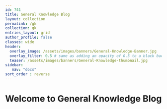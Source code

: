 ```yaml
---
id: 741    
title: General Knowledge Blog
layout: collection
permalink: /gk
collection: gk
entries_layout: grid
author_profile: false
classes: wide
header:
  overlay_image: /assets/images/banners/General-Knowledge-Banner.jpg
  overlay_filter: 0.5 # same as adding an opacity of 0.5 to a black background
  teaser: /assets/images/banners/General-Knowledge-thumbnail.jpg
sidebar:
   nav: "docs"
sort_order : reverse   
---
```


# Welcome to General Knowledge Blog



